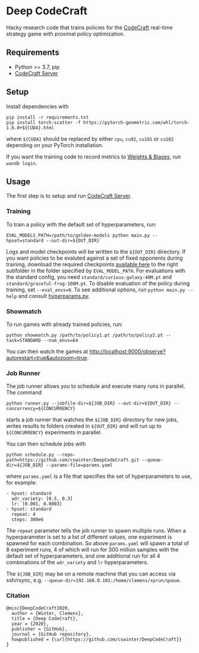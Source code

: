 # Deep CodeCraft

Hacky research code that trains policies for the [CodeCraft](http://codecraftgame.org/) real-time strategy game with proximal policy optimization.

## Requirements

- Python >= 3.7, pip
- [CodeCraft Server](https://github.com/cswinter/CodeCraftServer/)

## Setup

Install dependencies with

```
pip install -r requirements.txt
pip install torch-scatter -f https://pytorch-geometric.com/whl/torch-1.6.0+${CUDA}.html
```

where `${CUDA}` should be replaced by either `cpu`, `cu92`, `cu101` or `cu102` depending on your PyTorch installation.

If you want the training code to record metrics to [Weights & Biases](https://www.wandb.com/), run `wandb login`.

## Usage

The first step is to setup and run [CodeCraft Server](https://github.com/cswinter/CodeCraftServer/).

### Training

To train a policy with the default set of hyperparameters, run:

```
EVAL_MODELS_PATH=/path/to/golden-models python main.py --hpset=standard --out-dir=${OUT_DIR}`
```

Logs and model checkpoints will be written to the `${OUT_DIR}` directory.
If you want policies to be evaluted against a set of fixed opponents during training, download the required checkpoints [available here](https://www.dropbox.com/sh/h0f4faf7cbubn3t/AACfYYYY9kwPwNjm_TeCahxAa/golden-models?dl=0) to the right subfolder in the folder specified by `EVAL_MODEL_PATH`.
For evaluations with the standard config, you need `standard/curious-galaxy-40M.pt` and `standard/graceful-frog-100M.pt`.
To disable evaluation of the policy during training, set `--eval_envs=0`.
To see additional options, run `python main.py --help` and consult [hyperparams.py](https://github.com/cswinter/DeepCodeCraft/blob/master/hyper_params.py).

### Showmatch

To run games with already trained policies, run:

```
python showmatch.py /path/to/policy1.pt /path/to/policy2.pt --task=STANDARD --num_envs=64
```

You can then watch the games at <http://localhost:9000/observe?autorestart=true&autozoom=true>.

### Job Runner

The job runner allows you to schedule and execute many runs in parallel.
The command

```
python runner.py --jobfile-dir=${JOB_DIR} --out-dir=${OUT_DIR} --concurrency=${CONCURRENCY}
```

starts a job runner that watches the `${JOB_DIR}` directory for new jobs, writes results to folders created in `${OUT_DIR}` and will run up to `${CONCURRENCY}` experiments in parallel.

You can then schedule jobs with

```
python schedule.py --repo-path=https://github.com/cswinter/DeepCodeCraft.git --queue-dir=${JOB_DIR} --params-file=params.yaml
```

where `params.yaml` is a file that specifies the set of hyperparameters to use, for example:

```
- hpset: standard
  adr_variety: [0.5, 0.3]
  lr: [0.001, 0.0003]
- hpset: standard
  repeat: 4
  steps: 300e6
```

The `repeat` parameter tells the job runner to spawn multiple runs.
When a hyperparameter is set to a list of different values, one experiment is spawned for each combination.
So above `params.yaml` will spawn a total of 8 experiment runs, 4 of which will run for 300 million samples with the default set of hyperparameters, and one additional run for all 4 combinations of the `adr_variety` and `lr` hyperparameters.

The `${JOB_DIR}` may be on a remote machine that you can access via ssh/rsync, e.g. `--queue-dir=192.168.0.101:/home/clemens/xprun/queue`.

### Citation

```
@misc{DeepCodeCraft2020,
  author = {Winter, Clemens},
  title = {Deep CodeCraft},
  year = {2020},
  publisher = {GitHub},
  journal = {GitHub repository},
  howpublished = {\url{https://github.com/cswinter/DeepCodeCraft}}
}
```
